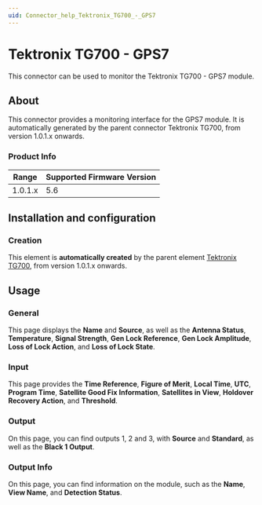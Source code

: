 ```yaml
---
uid: Connector_help_Tektronix_TG700_-_GPS7
---
```


# Tektronix TG700 - GPS7

This connector can be used to monitor the Tektronix TG700 - GPS7 module.

## About

This connector provides a monitoring interface for the GPS7 module. It is automatically generated by the parent connector Tektronix TG700, from version 1.0.1.x onwards.

### Product Info

| Range | Supported Firmware Version |
|------------------|-----------------------------|
| 1.0.1.x          | 5.6                         |

## Installation and configuration

### Creation

This element is **automatically created** by the parent element [Tektronix TG700](xref:Connector_help_Tektronix_TG700), from version 1.0.1.x onwards.

## Usage

### General

This page displays the **Name** and **Source**, as well as the **Antenna Status**, **Temperature**, **Signal Strength**, **Gen Lock Reference**, **Gen Lock Amplitude**, **Loss of Lock Action**, and **Loss of Lock State**.

### Input

This page provides the **Time Reference**, **Figure of Merit**, **Local Time**, **UTC**, **Program Time**, **Satellite Good Fix Information**, **Satellites in View**, **Holdover Recovery Action**, and **Threshold**.

### Output

On this page, you can find outputs 1, 2 and 3, with **Source** and **Standard**, as well as the **Black 1 Output**.

### Output Info

On this page, you can find information on the module, such as the **Name**, **View Name**, and **Detection Status**.
